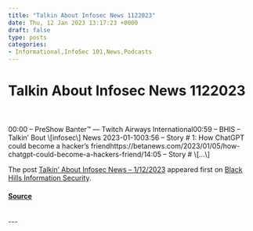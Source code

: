 ```yaml
---
title: "Talkin About Infosec News 1122023"
date: Thu, 12 Jan 2023 13:17:23 +0000
draft: false
type: posts
categories: 
- Informational,InfoSec 101,News,Podcasts
---
```

# Talkin About Infosec News 1122023

<br/>

<br/>
00:00 – PreShow Banter™ — Twitch Airways International00:59 – BHIS – Talkin’ Bout \[infosec\] News 2023-01-1003:56 – Story # 1: How ChatGPT could become a hacker’s friendhttps://betanews.com/2023/01/05/how-chatgpt-could-become-a-hackers-friend/14:05 – Story # \[…\]

The post [Talkin’ About Infosec News – 1/12/2023](https://www.blackhillsinfosec.com/talkin-about-infosec-news-1-12-2023/) appeared first on [Black Hills Information Security](https://www.blackhillsinfosec.com).

#### [Source](https://www.blackhillsinfosec.com/talkin-about-infosec-news-1-12-2023/)

<br/>
---
